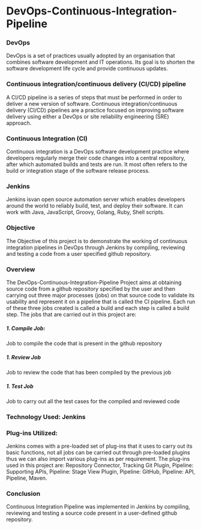 # DevOps-Continuous-Integration-Pipeline 

### DevOps
DevOps is a set of practices usually adopted by an organisation that combines software development and IT operations. Its goal is to shorten the software development life cycle and provide continuous updates.

### Continuous integration/continuous delivery (CI/CD) pipeline
A CI/CD pipeline is a series of steps that must be performed in order to deliver a new version of software. Continuous integration/continuous delivery (CI/CD) pipelines are a practice focused on improving software delivery using either a DevOps or site reliability engineering (SRE) approach.

### Continuous Integration (CI)
Continuous integration is a DevOps software development practice where developers regularly merge their code changes into a central repository, after which automated builds and tests are run. It most often refers to the build or integration stage of the software release process.

### Jenkins
Jenkins isvan open source automation server which enables developers around the world to reliably build, test, and deploy their software. It can work with Java, JavaScript, Groovy, Golang, Ruby, Shell scripts.

### Objective
The Objective of this project is to demonstrate the working of continuous integration pipelines in DevOps through Jenkins by compiling, reviewing and testing a code from a user specified github repository.

### Overview
The DevOps-Continuous-Integration-Pipeline Project aims at obtaining source code from a github repository specified by the user and then carrying out three major processes (jobs) on that source code to validate its usability and represent it on a pipeline that is called the CI pipeline. Each run of these three jobs created is called a build and each step is called a build step. The jobs that are carried out in this project are:  
##### 1. Compile Job:
Job to compile the code that is present in the github repository
##### 1. Review Job
Job to review the code that has been compiled by the previous job
##### 1. Test Job
Job to carry out all the test cases for the compiled and reviewed code  

### Technology Used: Jenkins

### Plug-ins Utilized:
Jenkins comes with a pre-loaded set of plug-ins that it uses to carry out its basic functions, not all jobs can be carried out through pre-loaded plugins thus we can also import various plug-ins as per requirement. The plug-ins used in this project are: Repository Connector, Tracking Git Plugin, Pipeline: Supporting APIs, Pipeline: Stage View Plugin, Pipeline: GitHub, Pipeline: API, Pipeline, Maven.

### Conclusion
Continuous Integration Pipeline was implemented in Jenkins by compiling, reviewing and testing a source code present in a user-defined github repository.






